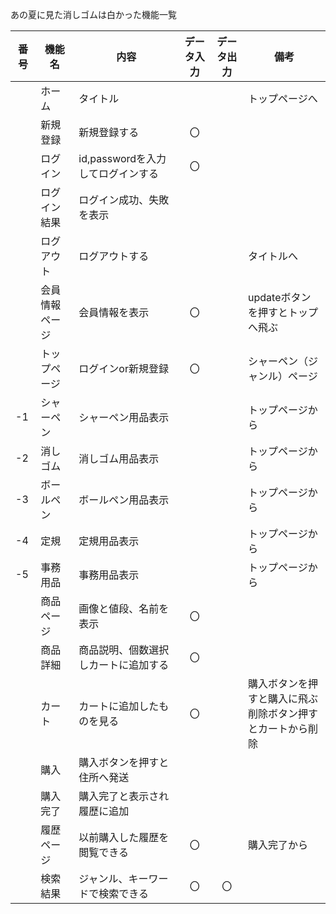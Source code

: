 あの夏に見た消しゴムは白かった機能一覧

|番号|機能名|内容|データ入力|データ出力|備考|
|---|---|---|:---:|:---:|---|
||ホーム|タイトル|||トップページへ|
||新規登録|新規登録する|〇|||
||ログイン|id,passwordを入力してログインする|〇|||
||ログイン結果|ログイン成功、失敗を表示||||
||ログアウト|ログアウトする|||タイトルへ|
||会員情報ページ|会員情報を表示|〇||updateボタンを押すとトップへ飛ぶ|
||トップページ|ログインor新規登録|〇||シャーペン（ジャンル）ページ|
|-1|シャーペン|シャーペン用品表示|||トップページから|
|-2|消しゴム|消しゴム用品表示|||トップページから|
|-3|ボールペン|ボールペン用品表示|||トップページから|
|-4|定規|定規用品表示|||トップページから|
|-5|事務用品|事務用品表示|||トップページから|
||商品ページ|画像と値段、名前を表示|〇|||
||商品詳細|商品説明、個数選択しカートに追加する|〇|||
||カート|カートに追加したものを見る|〇||購入ボタンを押すと購入に飛ぶ<br>削除ボタン押すとカートから削除|
||購入|購入ボタンを押すと住所へ発送||||
||購入完了|購入完了と表示され履歴に追加||||
||履歴ページ|以前購入した履歴を閲覧できる|〇||購入完了から|
||検索結果|ジャンル、キーワードで検索できる|〇|〇||
